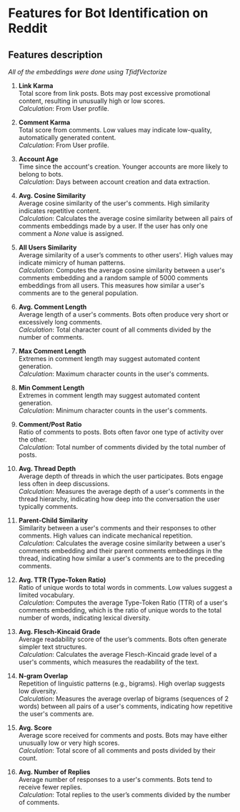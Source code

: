 # Features for Bot Identification on Reddit

## Features description

*All of the embeddings were done using TfidfVectorize*

1. **Link Karma**  
   Total score from link posts. Bots may post excessive promotional content, resulting in unusually high or low scores.  
   *Calculation*: From User profile.

2. **Comment Karma**  
   Total score from comments. Low values may indicate low-quality, automatically generated content.  
   *Calculation*: From User profile.

3. **Account Age**  
   Time since the account's creation. Younger accounts are more likely to belong to bots.  
   *Calculation*: Days between account creation and data extraction.

4. **Avg. Cosine Similarity**  
   Average cosine similarity of the user's comments. High similarity indicates repetitive content.  
   *Calculation*:  Calculates the average cosine similarity between all pairs of comments embeddings made by a user. If the user has only one comment a *None* value is assigned.

6. **All Users Similarity**  
   Average similarity of a user’s comments to other users'. High values may indicate mimicry of human patterns.  
   *Calculation*: Computes the average cosine similarity between a user's comments embedding and a random sample of 5000 comments embeddings from all users. This measures how similar a user's comments are to the general population.

7. **Avg. Comment Length**  
   Average length of a user's comments. Bots often produce very short or excessively long comments.  
   *Calculation*: Total character count of all comments divided by the number of comments.

8. **Max Comment Length**  
   Extremes in comment length may suggest automated content generation.  
   *Calculation*: Maximum character counts in the user's comments.

9. **Min Comment Length**  
   Extremes in comment length may suggest automated content generation.  
   *Calculation*: Minimum character counts in the user's comments.

10. **Comment/Post Ratio**  
   Ratio of comments to posts. Bots often favor one type of activity over the other.  
   *Calculation*: Total number of comments divided by the total number of posts.

11. **Avg. Thread Depth**  
   Average depth of threads in which the user participates. Bots engage less often in deep discussions.  
   *Calculation*: Measures the average depth of a user's comments in the thread hierarchy, indicating how deep into the conversation the user typically comments.

12. **Parent-Child Similarity**  
   Similarity between a user's comments and their responses to other comments. High values can indicate mechanical repetition.  
   *Calculation*: Calculates the average cosine similarity between a user's comments embedding and their parent comments embeddings in the thread, indicating how similar a user's comments are to the preceding comments.

13. **Avg. TTR (Type-Token Ratio)**  
   Ratio of unique words to total words in comments. Low values suggest a limited vocabulary.  
   *Calculation*: Computes the average Type-Token Ratio (TTR) of a user's comments embedding, which is the ratio of unique words to the total number of words, indicating lexical diversity.

14. **Avg. Flesch-Kincaid Grade**  
   Average readability score of the user’s comments. Bots often generate simpler text structures.  
   *Calculation*: Calculates the average Flesch-Kincaid grade level of a user's comments, which measures the readability of the text.

15. **N-gram Overlap**  
   Repetition of linguistic patterns (e.g., bigrams). High overlap suggests low diversity.  
   *Calculation*: Measures the average overlap of bigrams (sequences of 2 words) between all pairs of a user's comments, indicating how repetitive the user's comments are.

16. **Avg. Score**  
   Average score received for comments and posts. Bots may have either unusually low or very high scores.  
   *Calculation*: Total score of all comments and posts divided by their count.

17. **Avg. Number of Replies**  
   Average number of responses to a user's comments. Bots tend to receive fewer replies.  
   *Calculation*: Total replies to the user’s comments divided by the number of comments.
